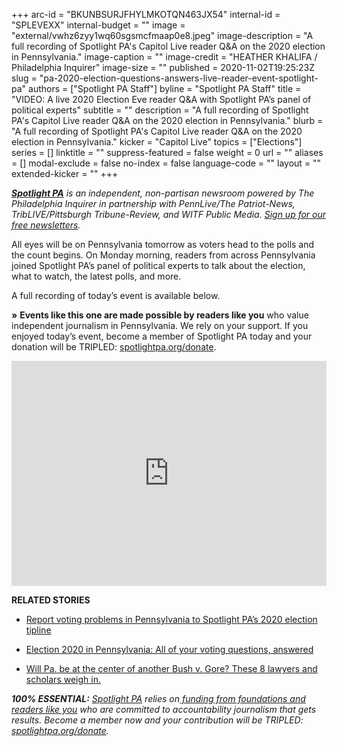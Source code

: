 +++
arc-id = "BKUNBSURJFHYLMKOTQN463JX54"
internal-id = "SPLEVEXX"
internal-budget = ""
image = "external/vwhz6zyy1wq60sgsmcfmaap0e8.jpeg"
image-description = "A full recording of Spotlight PA's Capitol Live reader Q&A on the 2020 election in Pennsylvania."
image-caption = ""
image-credit = "HEATHER KHALIFA / Philadelphia Inquirer"
image-size = ""
published = 2020-11-02T19:25:23Z
slug = "pa-2020-election-questions-answers-live-reader-event-spotlight-pa"
authors = ["Spotlight PA Staff"]
byline = "Spotlight PA Staff"
title = "VIDEO: A live 2020 Election Eve reader Q&A with Spotlight PA’s panel of political experts"
subtitle = ""
description = "A full recording of Spotlight PA's Capitol Live reader Q&A on the 2020 election in Pennsylvania."
blurb = "A full recording of Spotlight PA's Capitol Live reader Q&A on the 2020 election in Pennsylvania."
kicker = "Capitol Live"
topics = ["Elections"]
series = []
linktitle = ""
suppress-featured = false
weight = 0
url = ""
aliases = []
modal-exclude = false
no-index = false
language-code = ""
layout = ""
extended-kicker = ""
+++

<a href="https://www.spotlightpa.org/"><i><b>Spotlight PA</b></i></a><i> is an independent, non-partisan newsroom powered by The Philadelphia Inquirer in partnership with PennLive/The Patriot-News, TribLIVE/Pittsburgh Tribune-Review, and WITF Public Media. </i><a href="https://www.spotlightpa.org/newsletters"><i>Sign up for our free newsletters</i></a><i>.</i>

All eyes will be on Pennsylvania tomorrow as voters head to the polls and the count begins. On Monday morning, readers from across Pennsylvania joined Spotlight PA’s panel of political experts to talk about the election, what to watch, the latest polls, and more.

A full recording of today’s event is available below.

<b>»</b> <b>Events like this one are made possible by readers like you</b> who value independent journalism in Pennsylvania. We rely on your support. If you enjoyed today’s event, become a member of Spotlight PA today and your donation will be TRIPLED: <a href="http://spotlightpa.org/donate" target=_blank>spotlightpa.org/donate</a>.

<p align="center"?><iframe src="https://player.vimeo.com/video/474779897?color=ffcb05&title=0&byline=0" width="100%" height="360" frameborder="0" allow="autoplay; fullscreen" allowfullscreen></iframe></p>

<b>RELATED STORIES</b>

- <a href="https://www.spotlightpa.org/news/2020/10/pa-2020-election-day-voting-problems-machines-ballots-lawsuits/">Report voting problems in Pennsylvania to Spotlight PA’s 2020 election tipline</a>

- <a href="https://www.spotlightpa.org/news/2020/10/pa-election-voting-questions-answered-mail-ballot/" target=_blank>Election 2020 in Pennsylvania: All of your voting questions, answered</a>

- <a href="https://www.spotlightpa.org/news/2020/10/pa-bush-gore-election-lawsuits-postmarks-hanging-chads/" target=_blank>Will Pa. be at the center of another Bush v. Gore? These 8 lawyers and scholars weigh in.</a>

<i><b>100% ESSENTIAL:</b></i><i> </i><a href="https://www.spotlightpa.org/"><i>Spotlight PA</i></a><i> relies on</i><a href="https://www.spotlightpa.org/support"><i> funding from foundations and readers like you</i></a><i> who are committed to accountability journalism that gets results. Become a member now and your contribution will be TRIPLED: </i><a href="http://spotlightpa.org/donate"><i>spotlightpa.org/donate</i></a><i>.</i>
